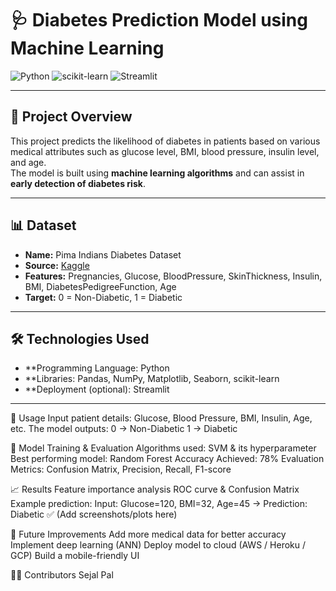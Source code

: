 # 🩺 Diabetes Prediction Model using Machine Learning

![Python](https://img.shields.io/badge/Python-3.8%2B-blue)
![scikit-learn](https://img.shields.io/badge/ML-scikit--learn-orange)
![Streamlit](https://img.shields.io/badge/WebApp-Streamlit-brightgreen)

---

## 📖 Project Overview
This project predicts the likelihood of diabetes in patients based on various medical attributes such as glucose level, BMI, blood pressure, insulin level, and age.  
The model is built using **machine learning algorithms** and can assist in **early detection of diabetes risk**.

---

## 📊 Dataset
- **Name:** Pima Indians Diabetes Dataset  
- **Source:** [Kaggle](https://www.kaggle.com/datasets/uciml/pima-indians-diabetes-database)  
- **Features:** Pregnancies, Glucose, BloodPressure, SkinThickness, Insulin, BMI, DiabetesPedigreeFunction, Age  
- **Target:** 0 = Non-Diabetic, 1 = Diabetic  

---

## 🛠️ Technologies Used
- **Programming Language: Python  
- **Libraries: Pandas, NumPy, Matplotlib, Seaborn, scikit-learn  
- **Deployment (optional): Streamlit   

---

 🚀 Usage
Input patient details: Glucose, Blood Pressure, BMI, Insulin, Age, etc.
The model outputs:
0 → Non-Diabetic
1 → Diabetic

🤖 Model Training & Evaluation
Algorithms used: SVM & its hyperparameter
Best performing model: Random Forest
Accuracy Achieved: 78%
Evaluation Metrics: Confusion Matrix, Precision, Recall, F1-score

📈 Results
Feature importance analysis
ROC curve & Confusion Matrix
Example prediction:
Input: Glucose=120, BMI=32, Age=45 → Prediction: Diabetic ✅
(Add screenshots/plots here)

🔮 Future Improvements
Add more medical data for better accuracy
Implement deep learning (ANN)
Deploy model to cloud (AWS / Heroku / GCP)
Build a mobile-friendly UI

👩‍💻 Contributors
Sejal Pal
